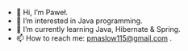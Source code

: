 - 👋 Hi, I’m Paweł.
- 👀 I’m interested in Java programming.
- 🌱 I’m currently learning Java, Hibernate & Spring.
- 📫 How to reach me: pmaslow115@gmail.com .

<!---
pawel778899/pawel778899 is a ✨ special ✨ repository because its `README.md` (this file) appears on your GitHub profile.
You can click the Preview link to take a look at your changes.
--->
